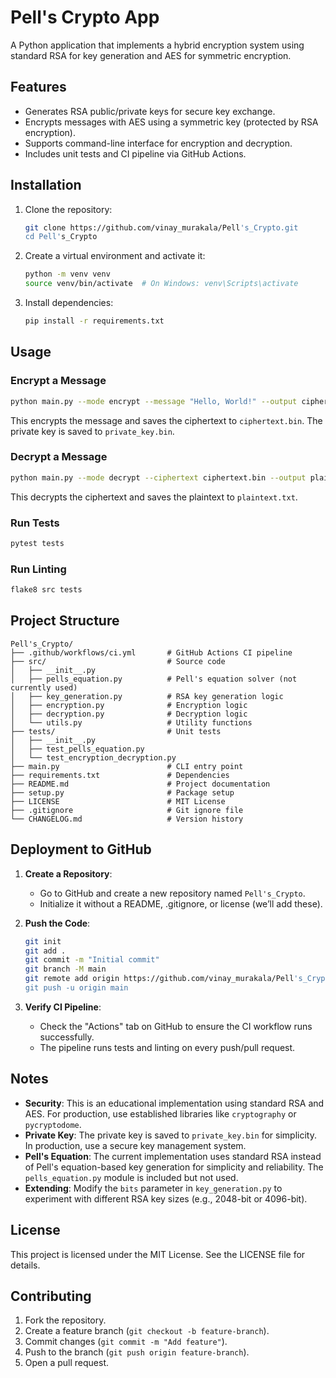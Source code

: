 # Pell's Crypto App

A Python application that implements a hybrid encryption system using standard RSA for key generation and AES for symmetric encryption.

## Features

- Generates RSA public/private keys for secure key exchange.
- Encrypts messages with AES using a symmetric key (protected by RSA encryption).
- Supports command-line interface for encryption and decryption.
- Includes unit tests and CI pipeline via GitHub Actions.

## Installation

1. Clone the repository:

   ```bash
   git clone https://github.com/vinay_murakala/Pell's_Crypto.git
   cd Pell's_Crypto
   ```

2. Create a virtual environment and activate it:

   ```bash
   python -m venv venv
   source venv/bin/activate  # On Windows: venv\Scripts\activate
   ```

3. Install dependencies:

   ```bash
   pip install -r requirements.txt
   ```

## Usage

### Encrypt a Message

```bash
python main.py --mode encrypt --message "Hello, World!" --output ciphertext.bin
```

This encrypts the message and saves the ciphertext to `ciphertext.bin`. The private key is saved to `private_key.bin`.

### Decrypt a Message

```bash
python main.py --mode decrypt --ciphertext ciphertext.bin --output plaintext.txt
```

This decrypts the ciphertext and saves the plaintext to `plaintext.txt`.

### Run Tests

```bash
pytest tests
```

### Run Linting

```bash
flake8 src tests
```

## Project Structure

```
Pell's_Crypto/
├── .github/workflows/ci.yml       # GitHub Actions CI pipeline
├── src/                           # Source code
│   ├── __init__.py
│   ├── pells_equation.py          # Pell's equation solver (not currently used)
│   ├── key_generation.py          # RSA key generation logic
│   ├── encryption.py              # Encryption logic
│   ├── decryption.py              # Decryption logic
│   └── utils.py                   # Utility functions
├── tests/                         # Unit tests
│   ├── __init__.py
│   ├── test_pells_equation.py
│   └── test_encryption_decryption.py
├── main.py                        # CLI entry point
├── requirements.txt               # Dependencies
├── README.md                      # Project documentation
├── setup.py                       # Package setup
├── LICENSE                        # MIT License
├── .gitignore                     # Git ignore file
└── CHANGELOG.md                   # Version history
```

## Deployment to GitHub

1. **Create a Repository**:

   - Go to GitHub and create a new repository named `Pell's_Crypto`.
   - Initialize it without a README, .gitignore, or license (we’ll add these).

2. **Push the Code**:

   ```bash
   git init
   git add .
   git commit -m "Initial commit"
   git branch -M main
   git remote add origin https://github.com/vinay_murakala/Pell's_Crypto.git
   git push -u origin main
   ```

3. **Verify CI Pipeline**:

   - Check the "Actions" tab on GitHub to ensure the CI workflow runs successfully.
   - The pipeline runs tests and linting on every push/pull request.

## Notes

- **Security**: This is an educational implementation using standard RSA and AES. For production, use established libraries like `cryptography` or `pycryptodome`.
- **Private Key**: The private key is saved to `private_key.bin` for simplicity. In production, use a secure key management system.
- **Pell's Equation**: The current implementation uses standard RSA instead of Pell's equation-based key generation for simplicity and reliability. The `pells_equation.py` module is included but not used.
- **Extending**: Modify the `bits` parameter in `key_generation.py` to experiment with different RSA key sizes (e.g., 2048-bit or 4096-bit).

## License

This project is licensed under the MIT License. See the LICENSE file for details.

## Contributing

1. Fork the repository.
2. Create a feature branch (`git checkout -b feature-branch`).
3. Commit changes (`git commit -m "Add feature"`).
4. Push to the branch (`git push origin feature-branch`).
5. Open a pull request.